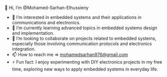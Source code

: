  👋 Hi, I’m @Mohamed-Sarhan-Elhussieny
- 👀 I’m interested in embedded systems and their applications in communications and electronics.
- 🌱 I’m currently learning advanced topics in embedded systems design and implementation.
- 💞️ I’m looking to collaborate on projects related to embedded systems, especially those involving communication protocols and electronics integration.
- 📫 How to reach me => mohamedsarhan976@gmail.com
- ⚡ Fun fact: I enjoy experimenting with DIY electronics projects in my free time, exploring new ways to apply embedded systems in everyday life.


